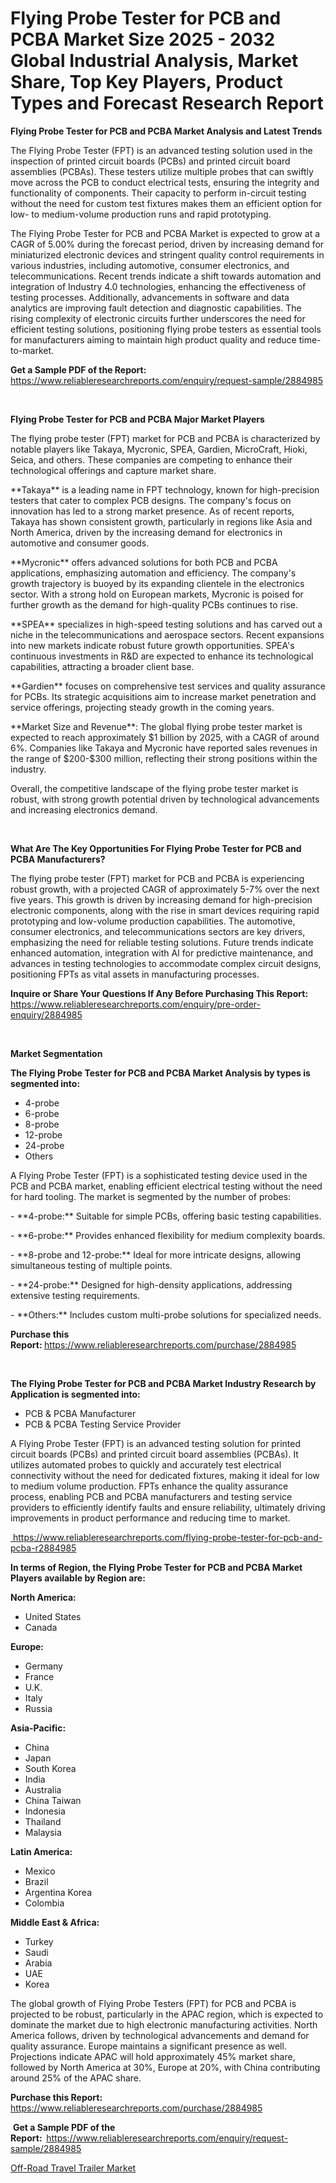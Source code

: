 <p><h1>Flying Probe Tester for PCB and PCBA Market Size 2025 - 2032 Global Industrial Analysis, Market Share, Top Key Players, Product Types and Forecast Research Report</h1></p><p><strong>Flying Probe Tester for PCB and PCBA Market Analysis and Latest Trends</strong></p>
<p><p>The Flying Probe Tester (FPT) is an advanced testing solution used in the inspection of printed circuit boards (PCBs) and printed circuit board assemblies (PCBAs). These testers utilize multiple probes that can swiftly move across the PCB to conduct electrical tests, ensuring the integrity and functionality of components. Their capacity to perform in-circuit testing without the need for custom test fixtures makes them an efficient option for low- to medium-volume production runs and rapid prototyping.</p><p>The Flying Probe Tester for PCB and PCBA Market is expected to grow at a CAGR of 5.00% during the forecast period, driven by increasing demand for miniaturized electronic devices and stringent quality control requirements in various industries, including automotive, consumer electronics, and telecommunications. Recent trends indicate a shift towards automation and integration of Industry 4.0 technologies, enhancing the effectiveness of testing processes. Additionally, advancements in software and data analytics are improving fault detection and diagnostic capabilities. The rising complexity of electronic circuits further underscores the need for efficient testing solutions, positioning flying probe testers as essential tools for manufacturers aiming to maintain high product quality and reduce time-to-market.</p></p>
<p><strong>Get a Sample PDF of the Report:&nbsp;</strong> <a href="https://www.reliableresearchreports.com/enquiry/request-sample/2884985?utm_campaign=2641&utm_medium=2&utm_source=Github&utm_content=ia&utm_term=13032025&utm_id=flying-probe-tester-for-pcb-and-pcba">https://www.reliableresearchreports.com/enquiry/request-sample/2884985</a></p>
<p>&nbsp;</p>
<p><strong>Flying Probe Tester for PCB and PCBA Major Market Players</strong></p>
<p><p>The flying probe tester (FPT) market for PCB and PCBA is characterized by notable players like Takaya, Mycronic, SPEA, Gardien, MicroCraft, Hioki, Seica, and others. These companies are competing to enhance their technological offerings and capture market share.</p><p>**Takaya** is a leading name in FPT technology, known for high-precision testers that cater to complex PCB designs. The company's focus on innovation has led to a strong market presence. As of recent reports, Takaya has shown consistent growth, particularly in regions like Asia and North America, driven by the increasing demand for electronics in automotive and consumer goods.</p><p>**Mycronic** offers advanced solutions for both PCB and PCBA applications, emphasizing automation and efficiency. The company's growth trajectory is buoyed by its expanding clientele in the electronics sector. With a strong hold on European markets, Mycronic is poised for further growth as the demand for high-quality PCBs continues to rise.</p><p>**SPEA** specializes in high-speed testing solutions and has carved out a niche in the telecommunications and aerospace sectors. Recent expansions into new markets indicate robust future growth opportunities. SPEA's continuous investments in R&D are expected to enhance its technological capabilities, attracting a broader client base.</p><p>**Gardien** focuses on comprehensive test services and quality assurance for PCBs. Its strategic acquisitions aim to increase market penetration and service offerings, projecting steady growth in the coming years.</p><p>**Market Size and Revenue**: The global flying probe tester market is expected to reach approximately $1 billion by 2025, with a CAGR of around 6%. Companies like Takaya and Mycronic have reported sales revenues in the range of $200-$300 million, reflecting their strong positions within the industry.</p><p>Overall, the competitive landscape of the flying probe tester market is robust, with strong growth potential driven by technological advancements and increasing electronics demand.</p></p>
<p>&nbsp;</p>
<p><strong>What Are The Key Opportunities For Flying Probe Tester for PCB and PCBA Manufacturers?</strong></p>
<p><p>The flying probe tester (FPT) market for PCB and PCBA is experiencing robust growth, with a projected CAGR of approximately 5-7% over the next five years. This growth is driven by increasing demand for high-precision electronic components, along with the rise in smart devices requiring rapid prototyping and low-volume production capabilities. The automotive, consumer electronics, and telecommunications sectors are key drivers, emphasizing the need for reliable testing solutions. Future trends indicate enhanced automation, integration with AI for predictive maintenance, and advances in testing technologies to accommodate complex circuit designs, positioning FPTs as vital assets in manufacturing processes.</p></p>
<p><strong>Inquire or Share Your Questions If Any Before Purchasing This Report:</strong> <a href="https://www.reliableresearchreports.com/enquiry/pre-order-enquiry/2884985?utm_campaign=2641&utm_medium=2&utm_source=Github&utm_content=ia&utm_term=13032025&utm_id=flying-probe-tester-for-pcb-and-pcba">https://www.reliableresearchreports.com/enquiry/pre-order-enquiry/2884985</a></p>
<p>&nbsp;</p>
<p><strong>Market Segmentation</strong></p>
<p><strong>The Flying Probe Tester for PCB and PCBA Market Analysis by types is segmented into:</strong></p>
<p><ul><li>4-probe</li><li>6-probe</li><li>8-probe</li><li>12-probe</li><li>24-probe</li><li>Others</li></ul></p>
<p><p>A Flying Probe Tester (FPT) is a sophisticated testing device used in the PCB and PCBA market, enabling efficient electrical testing without the need for hard tooling. The market is segmented by the number of probes: </p><p>- **4-probe:** Suitable for simple PCBs, offering basic testing capabilities.</p><p>- **6-probe:** Provides enhanced flexibility for medium complexity boards.</p><p>- **8-probe and 12-probe:** Ideal for more intricate designs, allowing simultaneous testing of multiple points.</p><p>- **24-probe:** Designed for high-density applications, addressing extensive testing requirements.</p><p>- **Others:** Includes custom multi-probe solutions for specialized needs.</p></p>
<p><strong>Purchase this Report:&nbsp;</strong><a href="https://www.reliableresearchreports.com/purchase/2884985?utm_campaign=2641&utm_medium=2&utm_source=Github&utm_content=ia&utm_term=13032025&utm_id=flying-probe-tester-for-pcb-and-pcba">https://www.reliableresearchreports.com/purchase/2884985</a></p>
<p>&nbsp;</p>
<p><strong>The Flying Probe Tester for PCB and PCBA Market Industry Research by Application is segmented into:</strong></p>
<p><ul><li>PCB & PCBA Manufacturer</li><li>PCB & PCBA Testing Service Provider</li></ul></p>
<p><p>A Flying Probe Tester (FPT) is an advanced testing solution for printed circuit boards (PCBs) and printed circuit board assemblies (PCBAs). It utilizes automated probes to quickly and accurately test electrical connectivity without the need for dedicated fixtures, making it ideal for low to medium volume production. FPTs enhance the quality assurance process, enabling PCB and PCBA manufacturers and testing service providers to efficiently identify faults and ensure reliability, ultimately driving improvements in product performance and reducing time to market.</p></p>
<p><a href="https://www.reliableresearchreports.com/flying-probe-tester-for-pcb-and-pcba-r2884985?utm_campaign=2641&utm_medium=2&utm_source=Github&utm_content=ia&utm_term=13032025&utm_id=flying-probe-tester-for-pcb-and-pcba">&nbsp;https://www.reliableresearchreports.com/flying-probe-tester-for-pcb-and-pcba-r2884985</a></p>
<p><strong>In terms of Region, the Flying Probe Tester for PCB and PCBA Market Players available by Region are:</strong></p>
<p>
    <p> <strong> North America: </strong>
        <ul>
            <li>United States</li>
            <li>Canada</li>
        </ul>
        </p> 
    <p> <strong> Europe: </strong>
        <ul>
            <li>Germany</li>
            <li>France</li>
            <li>U.K.</li>
            <li>Italy</li>
            <li>Russia</li>
        </ul>
        </p> 
    <p> <strong> Asia-Pacific: </strong>
        <ul>
            <li>China</li>
            <li>Japan</li>
            <li>South Korea</li>
            <li>India</li>
            <li>Australia</li>
            <li>China Taiwan</li>
            <li>Indonesia</li>
            <li>Thailand</li>
            <li>Malaysia</li>
        </ul>
        </p> 
    <p> <strong> Latin America: </strong>
        <ul>
            <li>Mexico</li>
            <li>Brazil</li>
            <li>Argentina Korea</li>
            <li>Colombia</li>
        </ul>
        </p> 
    <p> <strong> Middle East & Africa: </strong>
        <ul>
            <li>Turkey</li>
            <li>Saudi</li>
            <li>Arabia</li>
            <li>UAE</li>
            <li>Korea</li>
        </ul>
    </p>
    </p>
<p><p>The global growth of Flying Probe Testers (FPT) for PCB and PCBA is projected to be robust, particularly in the APAC region, which is expected to dominate the market due to high electronic manufacturing activities. North America follows, driven by technological advancements and demand for quality assurance. Europe maintains a significant presence as well. Projections indicate APAC will hold approximately 45% market share, followed by North America at 30%, Europe at 20%, with China contributing around 25% of the APAC share.</p></p>
<p><strong>Purchase this Report: </strong><a href="https://www.reliableresearchreports.com/purchase/2884985?utm_campaign=2641&utm_medium=2&utm_source=Github&utm_content=ia&utm_term=13032025&utm_id=flying-probe-tester-for-pcb-and-pcba">https://www.reliableresearchreports.com/purchase/2884985</a></p>
<p>&nbsp;<strong>Get a Sample PDF of the Report:&nbsp;&nbsp;</strong><a href="https://www.reliableresearchreports.com/enquiry/request-sample/2884985?utm_campaign=2641&utm_medium=2&utm_source=Github&utm_content=ia&utm_term=13032025&utm_id=flying-probe-tester-for-pcb-and-pcba">https://www.reliableresearchreports.com/enquiry/request-sample/2884985</a></p>
<p><strong></strong></p>
<p><p><a href="https://github.com/lisaeichler20775/Market-Research-Report-List-1/blob/main/off-road-travel-trailer-market.md?utm_campaign=2641&utm_medium=2&utm_source=Github&utm_content=ia&utm_term=13032025&utm_id=flying-probe-tester-for-pcb-and-pcba">Off-Road Travel Trailer Market</a></p></p>